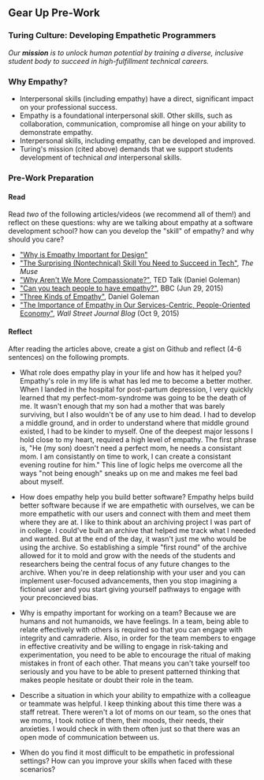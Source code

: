 ## Gear Up Pre-Work
### Turing Culture: Developing Empathetic Programmers

_Our **mission** is to unlock human potential by training a diverse, inclusive student body to succeed in high-fulfillment technical careers._

### Why Empathy?
* Interpersonal skills (including empathy) have a direct, significant impact on your professional success.
* Empathy is a foundational interpersonal skill. Other skills, such as collaboration, communication, compromise all hinge on your ability to demonstrate empathy.
* Interpersonal skills, including empathy, can be developed and improved.
* Turing's mission (cited above) demands that we support students development of technical _and_ interpersonal skills. 

### Pre-Work Preparation
#### Read
Read _two_ of the following articles/videos (we recommend all of them!) and reflect on these questions: why are we talking about empathy at a software development school? how can you develop the "skill" of empathy? and why should you care?

* ["Why is Empathy Important for Design"](http://www.bresslergroup.com/blog/why-empathic-design/)
* ["The Surprising (Nontechnical) Skill You Need to Succeed in Tech"](https://www.themuse.com/advice/the-surprising-and-nontechnical-skill-you-need-to-succeed-in-tech), _The Muse_
* ["Why Aren't We More Compassionate?"](http://www.ted.com/talks/daniel_goleman_on_compassion#t-39146), TED Talk (Daniel Goleman)
* ["Can you teach people to have empathy?"](http://www.bbc.com/news/magazine-33287727), BBC (Jun 29, 2015)
* ["Three Kinds of Empathy"](http://www.danielgoleman.info/three-kinds-of-empathy-cognitive-emotional-compassionate/), Daniel Goleman
* ["The Importance of Empathy in Our Services-Centric, People-Oriented Economy"](http://blogs.wsj.com/cio/2015/10/09/the-importance-of-empathy-in-our-services-centric-people-oriented-economy/), _Wall Street Journal Blog_ (Oct 9, 2015)

#### Reflect
After reading the articles above, create a gist on Github and reflect (4-6 sentences) on the following prompts.
* What role does empathy play in your life and how has it helped you?
Empathy's role in my life is what has led me to become a better mother.  When I landed in the hospital for post-partum depression, I very quickly learned that my perfect-mom-syndrome was going to be the death of me.  It wasn't enough that my son had a mother that was barely surviving, but I also wouldn't be of any use to him dead.  I had to develop a middle ground, and in order to understand where that middle ground existed, I had to be kinder to myself.  One of the deepest major lessons I hold close to my heart, required a high level of empathy.  The first phrase is, "He (my son) doesn't need a perfect mom, he needs a consistant mom.  I am consistantly on time to work, I can create a consistant evening routine for him."  This line of logic helps me overcome all the ways "not being enough" sneaks up on me and makes me feel bad about myself.  

* How does empathy help you build better software?
Empathy helps build better software because if we are empathetic with ourselves, we can be more empathetic with our users and connect with them and meet them where they are at.  I like to think about an archiving project I was part of in college.  I could've built an archive that helped me track what I needed and wanted.  But at the end of the day, it wasn't just me who would be using the archive.  So establishing a simple "first round" of the archive allowed for it to mold and grow with the needs of the students and researchers being the central focus of any future changes to the archive.  When you're in deep relationship with your user and you can implement user-focused advancements, then you stop imagining a fictional user and you start giving yourself pathways to engage with your preconcieved bias.


* Why is empathy important for working on a team?
Because we are humans and not humanoids, we have feelings.  In a team, being able to relate effectively with others is required so that you can engage with integrity and camraderie.  Also, in order for the team members to engage in effective creativity and be willing to engage in risk-taking and experimentation, you need to be able to encourage the ritual of making mistakes in front of each other.  That means you can't take yourself too seriously and you have to be able to present patterned thinking that makes people hesitate or doubt their role in the team. 

* Describe a situation in which your ability to empathize with a colleague or teammate was helpful.
I keep thinking about this time there was a staff retreat.  There weren't a lot of moms on our team, so the ones that we moms, I took notice of them, their moods, their needs, their anxieties.  I would check in with them often just so that there was an open mode of communication between us.



* When do you find it most difficult to be empathetic in professional settings? How can you improve your skills when faced with these scenarios?


